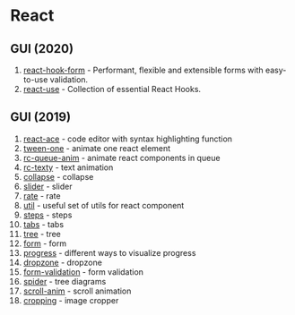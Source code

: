 
# React

## GUI (2020)
1. [react-hook-form](https://react-hook-form.com/) - Performant, flexible and extensible forms with easy-to-use validation.
2. [react-use](https://github.com/streamich/react-use) - Collection of essential React Hooks.

## GUI (2019)
1. [react-ace](https://github.com/securingsincity/react-ace) - code editor with syntax highlighting function
2. [tween-one](https://github.com/react-component/tween-one) - animate one react element
3. [rc-queue-anim](https://github.com/react-component/queue-anim) - animate react components in queue
4. [rc-texty](https://github.com/react-component/texty) - text animation
5. [collapse](https://github.com/react-component/collapse) - collapse
6. [slider](https://github.com/react-component/slider) - slider
7. [rate](https://github.com/react-component/rate) - rate
8. [util](https://github.com/react-component/util) - useful set of utils for react component
9. [steps](http://react-component.github.io/steps/) - steps
10. [tabs](http://react-component.github.io/tabs/) - tabs
11. [tree](https://github.com/react-component/tree) - tree
12. [form](https://github.com/react-component/form) - form
13. [progress](https://github.com/react-component/progress) - different ways to visualize progress
14. [dropzone](https://github.com/react-component/dropzone) - dropzone
15. [form-validation](https://github.com/react-component/form-validation) - form validation
16. [spider](https://github.com/react-component/spider) - tree diagrams
17. [scroll-anim](https://github.com/react-component/scroll-anim) - scroll animation
18. [cropping](https://github.com/react-component/cropping) - image cropper

